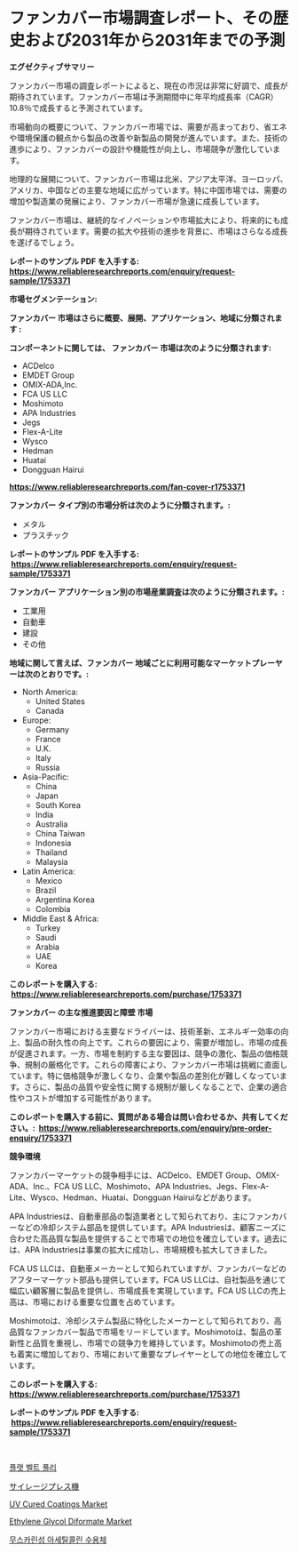<p><h1>ファンカバー市場調査レポート、その歴史および2031年から2031年までの予測</h1></p><p><strong>エグゼクティブサマリー</strong></p>
<p><p>ファンカバー市場の調査レポートによると、現在の市況は非常に好調で、成長が期待されています。ファンカバー市場は予測期間中に年平均成長率（CAGR）10.8％で成長すると予測されています。</p><p>市場動向の概要について、ファンカバー市場では、需要が高まっており、省エネや環境保護の観点から製品の改善や新製品の開発が進んでいます。また、技術の進歩により、ファンカバーの設計や機能性が向上し、市場競争が激化しています。</p><p>地理的な展開について、ファンカバー市場は北米、アジア太平洋、ヨーロッパ、アメリカ、中国などの主要な地域に広がっています。特に中国市場では、需要の増加や製造業の発展により、ファンカバー市場が急速に成長しています。</p><p>ファンカバー市場は、継続的なイノベーションや市場拡大により、将来的にも成長が期待されています。需要の拡大や技術の進歩を背景に、市場はさらなる成長を遂げるでしょう。</p></p>
<p><strong>レポートのサンプル PDF を入手する: <a href="https://www.reliableresearchreports.com/enquiry/request-sample/1753371">https://www.reliableresearchreports.com/enquiry/request-sample/1753371</a></strong></p>
<p><strong>市場セグメンテーション:</strong></p>
<p><strong> ファンカバー 市場はさらに概要、展開、アプリケーション、地域に分類されます :</strong></p>
<p><strong>コンポーネントに関しては、 ファンカバー 市場は次のように分類されます: &nbsp;</strong></p>
<p><ul><li>ACDelco</li><li>EMDET Group</li><li>OMIX-ADA,Inc.</li><li>FCA US LLC</li><li>Moshimoto</li><li>APA Industries</li><li>Jegs</li><li>Flex-A-Lite</li><li>Wysco</li><li>Hedman</li><li>Huatai</li><li>Dongguan Hairui</li></ul></p>
<p><strong><a href="https://www.reliableresearchreports.com/fan-cover-r1753371">https://www.reliableresearchreports.com/fan-cover-r1753371</a></strong></p>
<p><strong> ファンカバー タイプ別の市場分析は次のように分類されます。:</strong></p>
<p><ul><li>メタル</li><li>プラスチック</li></ul></p>
<p><strong>レポートのサンプル PDF を入手する: &nbsp;<a href="https://www.reliableresearchreports.com/enquiry/request-sample/1753371">https://www.reliableresearchreports.com/enquiry/request-sample/1753371</a></strong></p>
<p><strong> ファンカバー アプリケーション別の市場産業調査は次のように分類されます。:</strong></p>
<p><ul><li>工業用</li><li>自動車</li><li>建設</li><li>その他</li></ul></p>
<p><strong>地域に関して言えば、ファンカバー 地域ごとに利用可能なマーケットプレーヤーは次のとおりです。:</strong></p>
<p><ul>
    <li>
        North America:
        <ul>
            <li>United States</li>
            <li>Canada</li>
        </ul>
    </li>
    <li>
        Europe:
        <ul>
            <li>Germany</li>
            <li>France</li>
            <li>U.K.</li>
            <li>Italy</li>
            <li>Russia</li>
        </ul>
    </li>
    <li>
        Asia-Pacific:
        <ul>
            <li>China</li>
            <li>Japan</li>
            <li>South Korea</li>
            <li>India</li>
            <li>Australia</li>
            <li>China Taiwan</li>
            <li>Indonesia</li>
            <li>Thailand</li>
            <li>Malaysia</li>
        </ul>
    </li>
    <li>
        Latin America:
        <ul>
            <li>Mexico</li>
            <li>Brazil</li>
            <li>Argentina Korea</li>
            <li>Colombia</li>
        </ul>
    </li>
    <li>
        Middle East & Africa:
        <ul>
            <li>Turkey</li>
            <li>Saudi</li>
            <li>Arabia</li>
            <li>UAE</li>
            <li>Korea</li>
        </ul>
    </li>
    </ul></p>
<p><strong>このレポートを購入する: &nbsp;<a href="https://www.reliableresearchreports.com/purchase/1753371">https://www.reliableresearchreports.com/purchase/1753371</a></strong></p>
<p><strong>ファンカバー の主な推進要因と障壁 市場</strong></p>
<p><p>ファンカバー市場における主要なドライバーは、技術革新、エネルギー効率の向上、製品の耐久性の向上です。これらの要因により、需要が増加し、市場の成長が促進されます。一方、市場を制約する主な要因は、競争の激化、製品の価格競争、規制の厳格化です。これらの障害により、ファンカバー市場は挑戦に直面しています。特に価格競争が激しくなり、企業や製品の差別化が難しくなっています。さらに、製品の品質や安全性に関する規制が厳しくなることで、企業の適合性やコストが増加する可能性があります。</p></p>
<p><strong>このレポートを購入する前に、質問がある場合は問い合わせるか、共有してください。:&nbsp; <a href="https://www.reliableresearchreports.com/enquiry/pre-order-enquiry/1753371">https://www.reliableresearchreports.com/enquiry/pre-order-enquiry/1753371</a></strong></p>
<p><strong>競争環境</strong></p>
<p><p>ファンカバーマーケットの競争相手には、ACDelco、EMDET Group、OMIX-ADA、Inc.、FCA US LLC、Moshimoto、APA Industries、Jegs、Flex-A-Lite、Wysco、Hedman、Huatai、Dongguan Hairuiなどがあります。 </p><p>APA Industriesは、自動車部品の製造業者として知られており、主にファンカバーなどの冷却システム部品を提供しています。APA Industriesは、顧客ニーズに合わせた高品質な製品を提供することで市場での地位を確立しています。過去には、APA Industriesは事業の拡大に成功し、市場規模も拡大してきました。</p><p>FCA US LLCは、自動車メーカーとして知られていますが、ファンカバーなどのアフターマーケット部品も提供しています。FCA US LLCは、自社製品を通じて幅広い顧客層に製品を提供し、市場成長を実現しています。FCA US LLCの売上高は、市場における重要な位置を占めています。</p><p>Moshimotoは、冷却システム製品に特化したメーカーとして知られており、高品質なファンカバー製品で市場をリードしています。Moshimotoは、製品の革新性と品質を重視し、市場での競争力を維持しています。Moshimotoの売上高も着実に増加しており、市場において重要なプレイヤーとしての地位を確立しています。</p></p>
<p><strong>このレポートを購入する: &nbsp; <a href="https://www.reliableresearchreports.com/purchase/1753371">https://www.reliableresearchreports.com/purchase/1753371</a></strong></p>
<p><strong>レポートのサンプル PDF を入手する: &nbsp;<a href="https://www.reliableresearchreports.com/enquiry/request-sample/1753371">https://www.reliableresearchreports.com/enquiry/request-sample/1753371</a></strong><strong></strong></p>
<p>&nbsp;</p>
<p><p><a href="https://medium.com/@douglasvasquez626/%ED%8F%89%ED%8F%89%ED%95%9C-%EB%B2%A8%ED%8A%B8-%ED%92%80%EB%A6%AC-%EC%8B%9C%EC%9E%A5-%EC%A1%B0%EC%82%AC-%EB%B3%B4%EA%B3%A0%EC%84%9C-%EA%B7%B8-%EC%97%AD%EC%82%AC%EC%99%80-2024%EB%85%84%EB%B6%80%ED%84%B0-2031%EB%85%84%EA%B9%8C%EC%A7%80%EC%9D%98-%EC%98%88%EC%B8%A1-d7d07b287ac6">플랫 벨트 풀리</a></p><p><a href="https://medium.com/@roxanenader1/%E3%82%B5%E3%82%A4%E3%83%AC%E3%83%BC%E3%82%B8%E3%83%97%E3%83%AC%E3%82%B9%E6%A9%9F%E5%B8%82%E5%A0%B4%E8%A6%8F%E6%A8%A1%E3%81%AF-%E3%82%B0%E3%83%AD%E3%83%BC%E3%83%90%E3%83%AB%E7%94%A3%E6%A5%AD%E3%81%A7%E6%9C%80%E9%81%A9%E3%81%AA%E3%83%9E%E3%83%BC%E3%82%B1%E3%83%86%E3%82%A3%E3%83%B3%E3%82%B0%E3%83%81%E3%83%A3%E3%83%8D%E3%83%AB%E3%82%92%E6%98%8E%E3%82%89%E3%81%8B%E3%81%AB%E3%81%97%E3%81%BE%E3%81%99-feec1f8f6245">サイレージプレス機</a></p><p><a href="https://www.linkedin.com/pulse/uv-cured-coatings-market-size-share-global-analysis-report-0io9e?trackingId=hnNA7Zfy%2Farmel3CnqGA7g%3D%3D">UV Cured Coatings Market</a></p><p><a href="https://www.linkedin.com/pulse/global-ethylene-glycol-diformate-market-types-applications-x3ppe?trackingId=%2FyQs2v427J2q8z18f7KdpQ%3D%3D">Ethylene Glycol Diformate Market</a></p><p><a href="https://medium.com/@randyhuel1979/muscarinic-acetylcholine-%EC%88%98%EC%9A%A9%EC%B2%B4-%EC%8B%9C%EC%9E%A5-%EC%8B%9C%EC%9E%A5-%EC%A0%90%EC%9C%A0%EC%9C%A8-%EC%8B%9C%EC%9E%A5-%EB%8F%99%ED%96%A5-%EB%B0%8F-%EB%AF%B8%EB%9E%98-%EC%84%B1%EC%9E%A5-%ED%83%90%EC%83%89-58148a533aa4">무스카린성 아세틸콜린 수용체</a></p></p>